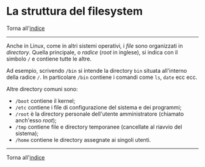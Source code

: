 # La struttura del filesystem

Torna all'[indice](../toc.md)

---

Anche in Linux, come in altri sistemi operativi, i _file_ sono organizzati in _directory_.
Quella principale, o _radice_ (_root_ in inglese), si indica con il simbolo `/`
e contiene tutte le altre.

Ad esempio, scrivendo `/bin` si intende la directory `bin` situata all'interno
della radice `/`. In particolare `/bin` contiene i comandi come `ls`, `date` ecc ecc.

Altre directory comuni sono:

- `/boot` contiene il kernel;
- `/etc` contiene i file di configurazione del sistema e dei programmi;
- `/root` è la directory personale dell'utente amministratore (chiamato anch'esso _root_);
- `/tmp` contiene file e directory temporanee (cancellate al riavvio del sistema);
- `/home` contiene le directory assegnate ai singoli utenti.

---

Torna all'[indice](../toc.md)
